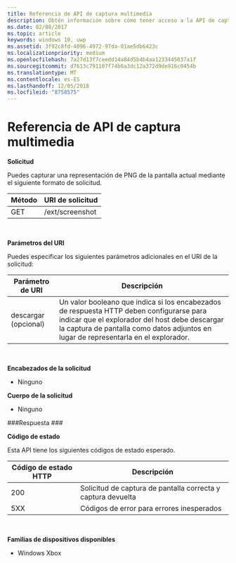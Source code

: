 ```yaml
---
title: Referencia de API de captura multimedia
description: Obtén información sobre cómo tener acceso a la API de captura multimedia mediante programación.
ms.date: 02/08/2017
ms.topic: article
keywords: windows 10, uwp
ms.assetid: 3f92c8fd-4096-4972-97da-01ae5db6423c
ms.localizationpriority: medium
ms.openlocfilehash: 7a27d13f7ceedd14a84d5b4b4aa1233445037a1f
ms.sourcegitcommit: d7613c791107f74b6a3dc12a372d9de916c0454b
ms.translationtype: MT
ms.contentlocale: es-ES
ms.lasthandoff: 12/05/2018
ms.locfileid: "8758575"
---
```

# <a name="media-capture-api-reference"></a>Referencia de API de captura multimedia #

**Solicitud**

Puedes capturar una representación de PNG de la pantalla actual mediante el siguiente formato de solicitud.

| Método        | URI de solicitud     | 
| ------------- |-----------------|
| GET           | /ext/screenshot |
<br>

**Parámetros del URI**

Puedes especificar los siguientes parámetros adicionales en el URI de la solicitud:


| Parámetro de URI      | Descripción     | 
| ------------------ |-----------------|
| descargar (opcional)| Un valor booleano que indica si los encabezados de respuesta HTTP deben configurarse para indicar que el explorador del host debe descargar la captura de pantalla como datos adjuntos en lugar de representarla en el explorador.  |
<br>

**Encabezados de la solicitud**

* Ninguno

**Cuerpo de la solicitud**

* Ninguno

###<a name="response"></a>Respuesta ###

**Código de estado**

Esta API tiene los siguientes códigos de estado esperado.

| Código de estado HTTP   | Descripción     | 
| ------------------ |-----------------|
| 200                | Solicitud de captura de pantalla correcta y captura devuelta |
| 5XX                | Códigos de error para errores inesperados |
<br>

**Familias de dispositivos disponibles**

* Windows Xbox

